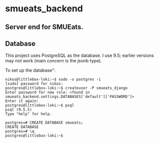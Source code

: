# smueats_backend
## Server end for SMUEats.

## Database

This project uses PostgreSQL as the database. I use 9.5; earlier versions may not work (main concern is the jsonb type).

To set up the database":    

    nikos@littlebox-loki:~$ sudo -u postgres -i
    [sudo] password for nikos:          
    postgres@littlebox-loki:~$ createuser -P smueats_django
    Enter password for new role: <found in smueats_backend.settings.DATABASES['default']['PASSWORD']>
    Enter it again: 
    postgres@littlebox-loki:~$ psql
    psql (9.5.5)
    Type "help" for help.
    
    postgres=# CREATE DATABASE smueats;
    CREATE DATABASE
    postgres=# \q
    postgres@littlebox-loki:~$


